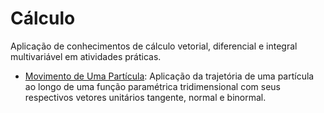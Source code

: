 # Cálculo
Aplicação de conhecimentos de cálculo vetorial, diferencial e integral multivariável em atividades práticas.
- [Movimento de Uma Partícula](https://github.com/mrantenor/calculo/tree/main/movimento%20de%20uma%20particula): Aplicação da trajetória de uma partícula ao longo de uma função paramétrica tridimensional com seus respectivos vetores unitários tangente, normal e binormal.
